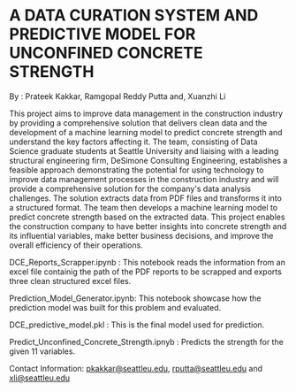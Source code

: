 # A DATA CURATION SYSTEM AND PREDICTIVE MODEL FOR UNCONFINED CONCRETE STRENGTH

By : Prateek Kakkar, Ramgopal Reddy Putta and, Xuanzhi Li 

This project aims to improve data management in the construction industry by providing a comprehensive solution that delivers clean data and the development of a machine learning model to predict concrete strength and understand the key factors affecting it. The team, consisting of Data Science graduate students at Seattle University and liaising with a leading structural engineering firm, DeSimone Consulting Engineering, establishes a feasible approach demonstrating the potential for using technology to improve data management processes in the construction industry and will provide a comprehensive solution for the company's data analysis challenges. The solution extracts data from PDF files and transforms it into a structured format. The team then develops a machine learning model to predict concrete strength based on the extracted data. This project enables the construction company to have better insights into concrete strength and its influential variables, make better business decisions, and improve the overall efficiency of their operations.

DCE_Reports_Scrapper.ipynb : This notebook reads the information from an excel file containig the path of the PDF reports to be scrapped and exports three clean structured excel files.

Prediction_Model_Generator.ipynb: This notebook showcase how the prediction model was built for this problem and evaluated.

DCE_predictive_model.pkl : This is the final model used for prediction.

Predict_Unconfined_Concrete_Strength.ipnyb : Predicts the strength for the given 11 variables.


Contact Information: pkakkar@seattleu.edu, rputta@seattleu.edu and xli@seattleu.edu
